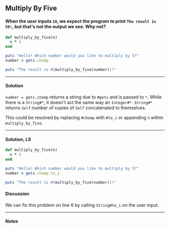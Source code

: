 ## Multiply By Five
#### When the user inputs `10`, we expect the program to print `The result is 50!`, but that's not the output we see. Why not?
```ruby
def multiply_by_five(n)
  n * 5
end

puts "Hello! Which number would you like to multiply by 5?"
number = gets.chomp

puts "The result is #{multiply_by_five(number)}!"
```
___
#### Solution
`number = gets.chomp` returns a string due to `#gets` and is passed to `*`.  While there is a `String#*`, it doesn't act the same way an `Integer#*`.  `String#*` returns `Self` number of copies of `Self` concatenated to themselves.

This could be resolved by replacing `#chomp` with `#to_i` or appending `n` within `multiply_by_five`.
___
#### Solution, LS
```ruby
def multiply_by_five(n)
  n * 5
end

puts "Hello! Which number would you like to multiply by 5?"
number = gets.chomp.to_i

puts "The result is #{multiply_by_five(number)}!"
```
#### Discussion
We can fix this problem on line 6 by calling `String#to_i` on the user input.
___
#### Notes
